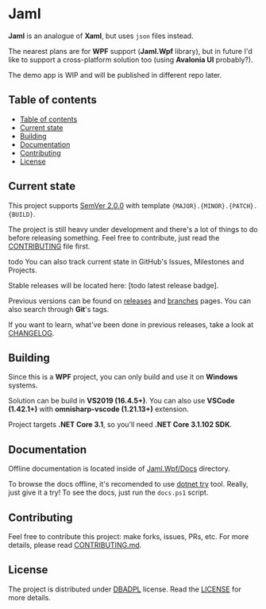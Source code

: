 # Jaml

**Jaml** is an analogue of **Xaml**, but uses `json` files instead.

The nearest plans are for **WPF** support (**Jaml.Wpf** library), but in future I'd like to support a cross-platform solution too (using **Avalonia UI** probably?).

The demo app is WIP and will be published in different repo later.

## Table of contents

- [Table of contents](#table-of-contents)
- [Current state](#current-state)
- [Building](#building)
- [Documentation](#documentation)
- [Contributing](#contributing)
- [License](#license)

## Current state

This project supports [SemVer 2.0.0](https://semver.org/) with template `{MAJOR}.{MINOR}.{PATCH}.{BUILD}`.

The project is still heavy under development and there's a lot of things to do before releasing something.
Feel free to contribute, just read the [CONTRIBUTING](CONTRIBUTING.md) file first.

todo
You can also track current state in GitHub's Issues, Milestones and Projects.

Stable releases will be located here: [todo latest release badge].

Previous versions can be found on [releases]() and [branches]() pages. You can also search through **Git**'s tags.

If you want to learn, what've been done in previous releases, take a look at [CHANGELOG](CHANGELOG.md).

## Building

Since this is a **WPF** project, you can only build and use it on **Windows** systems.

Solution can be build in **VS2019 (16.4.5+)**. You can also use **VSCode (1.42.1+)** with **omnisharp-vscode (1.21.13+)** extension.

Project targets **.NET Core 3.1**, so you'll need **.NET Core 3.1.102 SDK**.

## Documentation

Offline documentation is located inside of [Jaml.Wpf/Docs](Jaml.Wpf/Docs/README.md) directory.

To browse the docs offline, it's recomended to use [dotnet try](https://github.com/dotnet/try) tool. Really, just give it a try! To see the docs, just run the `docs.ps1` script.

## Contributing

Feel free to contribute this project: make forks, issues, PRs, etc. For more details, please read [CONTRIBUTING.md](CONTRIBUTING.md).

## License

The project is distributed under [DBADPL](https://dbad-license.org/) license. Read the [LICENSE](LICENSE.md) for more details.
